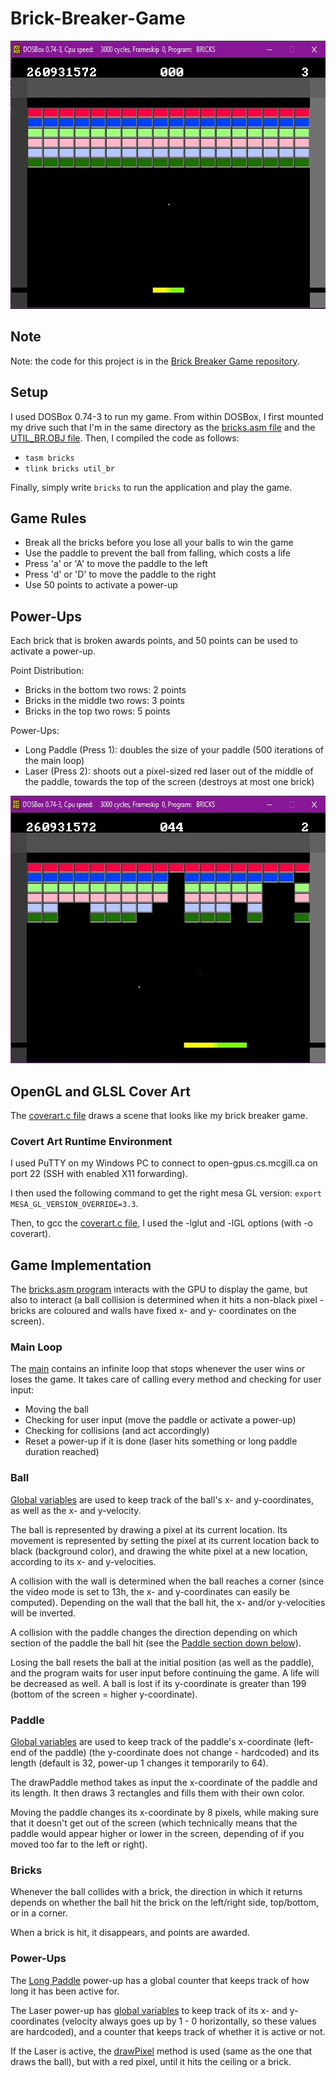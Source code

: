# Brick-Breaker-Game

<p align="center">
  <img src="brick breaker.JPG" width="642" height="429">
</p>

## Note
Note: the code for this project is in the [Brick Breaker Game repository](https://github.com/z1chh/Brick-Breaker-Game).

## Setup
I used DOSBox 0.74-3 to run my game.
From within DOSBox, I first mounted my drive such that I'm in the same directory as the [bricks.asm file](https://github.com/z1chh/Brick-Breaker-Game/blob/main/bricks.asm) and the [UTIL_BR.OBJ file](https://github.com/z1chh/Brick-Breaker-Game/blob/main/UTIL_BR.OBJ).
Then, I compiled the code as follows:
* `tasm bricks`
* `tlink bricks util_br`

Finally, simply write `bricks` to run the application and play the game.

## Game Rules
* Break all the bricks before you lose all your balls to win the game
* Use the paddle to prevent the ball from falling, which costs a life
* Press 'a' or 'A' to move the paddle to the left
* Press 'd' or 'D' to move the paddle to the right
* Use 50 points to activate a power-up

## Power-Ups
Each brick that is broken awards points, and 50 points can be used to activate a power-up.

Point Distribution:
* Bricks in the bottom two rows: 2 points
* Bricks in the middle two rows: 3 points
* Bricks in the top two rows: 5 points

Power-Ups:
* Long Paddle (Press 1): doubles the size of your paddle (500 iterations of the main loop)
* Laser (Press 2): shoots out a pixel-sized red laser out of the middle of the paddle, towards the top of the screen (destroys at most one brick)

<p align="center">
  <img src="power-ups.JPG" width="641" height="428">
</p>

## OpenGL and GLSL Cover Art
The [coverart.c file](https://github.com/z1chh/Brick-Breaker-Game/blob/main/coverart.c) draws a scene that looks like my brick breaker game.

### Covert Art Runtime Environment
I used PuTTY on my Windows PC to connect to open-gpus.cs.mcgill.ca on port 22 (SSH with enabled X11 forwarding).

I then used the following command to get the right mesa GL version: `export MESA_GL_VERSION_OVERRIDE=3.3`.

Then, to gcc the [coverart.c file](https://github.com/z1chh/Brick-Breaker-Game/blob/main/coverart.c), I used the -lglut and -lGL options (with -o coverart).

## Game Implementation
The [bricks.asm program](https://github.com/z1chh/Brick-Breaker-Game/blob/main/bricks.asm) interacts with the GPU to display the game, but also to interact (a ball collision is determined when it hits a non-black pixel - bricks are coloured and walls have fixed x- and y- coordinates on the screen).

### Main Loop
The [main](https://github.com/z1chh/Brick-Breaker-Game/blob/main/bricks.asm#L1081) contains an infinite loop that stops whenever the user wins or loses the game. It takes care of calling every method and checking for user input:
* Moving the ball
* Checking for user input (move the paddle or activate a power-up)
* Checking for collisions (and act accordingly)
* Reset a power-up if it is done (laser hits something or long paddle duration reached)

### Ball
[Global variables](https://github.com/z1chh/Brick-Breaker-Game/blob/main/bricks.asm#L20) are used to keep track of the ball's x- and y-coordinates, as well as the x- and y-velocity.

The ball is represented by drawing a pixel at its current location. Its movement is represented by setting the pixel at its current location back to black (background color), and drawing the white pixel at a new location, according to its x- and y-velocities.

A collision with the wall is determined when the ball reaches a corner (since the video mode is set to 13h, the x- and y-coordinates can easily be computed). Depending on the wall that the ball hit, the x- and/or y-velocities will be inverted.

A collision with the paddle changes the direction depending on which section of the paddle the ball hit (see the [Paddle section down below](https://github.com/z1chh/Brick-Breaker-Game#paddle)).

Losing the ball resets the ball at the initial position (as well as the paddle), and the program waits for user input before continuing the game. A life will be decreased as well. A ball is lost if its y-coordinate is greater than 199 (bottom of the screen = higher y-coordinate).

### Paddle
[Global variables](https://github.com/z1chh/Brick-Breaker-Game/blob/main/bricks.asm#L26) are used to keep track of the paddle's x-coordinate (left-end of the paddle) (the y-coordinate does not change - hardcoded) and its length (default is 32, power-up 1 changes it temporarily to 64).

The drawPaddle method takes as input the x-coordinate of the paddle and its length. It then draws 3 rectangles and fills them with their own color.

Moving the paddle changes its x-coordinate by 8 pixels, while making sure that it doesn't get out of the screen (which technically means that the paddle would appear higher or lower in the screen, depending of if you moved too far to the left or right).

### Bricks
Whenever the ball collides with a brick, the direction in which it returns depends on whether the ball hit the brick on the left/right side, top/bottom, or in a corner.

When a brick is hit, it disappears, and points are awarded.

### Power-Ups
The [Long Paddle](https://github.com/z1chh/Brick-Breaker-Game/blob/main/bricks.asm#L31) power-up has a global counter that keeps track of how long it has been active for.

The Laser power-up has [global variables](https://github.com/z1chh/Brick-Breaker-Game/blob/main/bricks.asm#L33) to keep track of its x- and y-coordinates (velocity always goes up by 1 - 0 horizontally, so these values are hardcoded), and a counter that keeps track of whether it is active or not.

If the Laser is active, the [drawPixel](https://github.com/z1chh/Brick-Breaker-Game/blob/main/bricks.asm#L44) method is used (same as the one that draws the ball), but with a red pixel, until it hits the ceiling or a brick.

